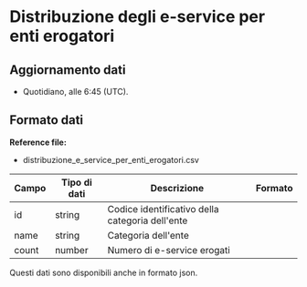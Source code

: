 
# Distribuzione degli e-service per enti erogatori

## Aggiornamento dati

- Quotidiano, alle 6:45 (UTC).

## Formato dati

**Reference file:**

- distribuzione_e_service_per_enti_erogatori.csv<br>

| Campo | Tipo di dati | Descrizione                                     | Formato |
| ----- | ------------ | ----------------------------------------------- | ------- |
| id    | string       | Codice identificativo della categoria dell'ente |         |
| name  | string       | Categoria dell'ente                             |         |
| count | number       | Numero di e-service erogati                     |         |

Questi dati sono disponibili anche in formato json.

